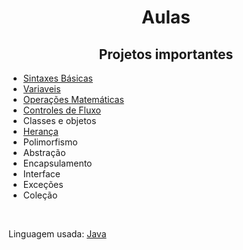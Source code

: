 # <h1 align="center">Aulas</h1>

<h2 align="center">Projetos importantes</h2>
<ul>
  <li><a href="https://github.com/jpmendes2000/Aulas/tree/main/Aulas/1-Sintaxes-basicas">Sintaxes Básicas</a></li>
  <li><a href="https://github.com/jpmendes2000/Aulas/tree/main/Aulas/2-Variaveis">Variaveis</a></li>
  <li><a href="https://github.com/jpmendes2000/Aulas/tree/main/Aulas/3-Operacoes-matematicas">Operações Matemáticas</a></li>
  <li><a href="https://github.com/jpmendes2000/Aulas/tree/main/Aulas/4-Controle-de-fluxo">Controles de Fluxo</a></li>
  <li>Classes e objetos</li>
  <li><a href="https://github.com/jpmendes2000/Aulas/tree/main/Aulas/6-heranca">Herança</a></li>
  <li>Polimorfismo</li>
  <li>Abstração</li>
  <li>Encapsulamento</li>
  <li>Interface</li>
  <li>Exceções</li>
  <li>Coleção</li>
</ul>

<br>
<p>Linguagem usada: <a href="https://www.java.com/pt-BR/">Java</a></p>
